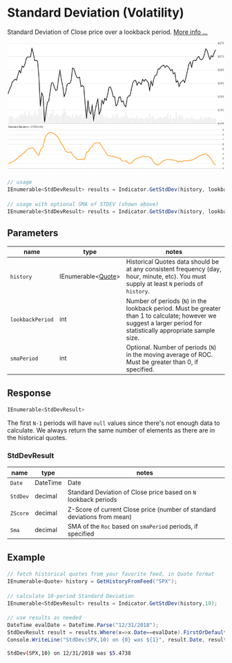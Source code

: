 ﻿# Standard Deviation (Volatility)

Standard Deviation of Close price over a lookback period.
[More info ...](https://school.stockcharts.com/doku.php?id=technical_indicators:standard_deviation_volatility)

![image](chart.png)

```csharp
// usage
IEnumerable<StdDevResult> results = Indicator.GetStdDev(history, lookbackPeriod);  

// usage with optional SMA of STDEV (shown above)
IEnumerable<StdDevResult> results = Indicator.GetStdDev(history, lookbackPeriod, smaPeriod);  
```

## Parameters

| name | type | notes
| -- |-- |--
| `history` | IEnumerable\<[Quote](../../docs/GUIDE.md#quote)\> | Historical Quotes data should be at any consistent frequency (day, hour, minute, etc).  You must supply at least `N` periods of `history`.
| `lookbackPeriod` | int | Number of periods (`N`) in the lookback period.  Must be greater than 1 to calculate; however we suggest a larger period for statistically appropriate sample size.
| `smaPeriod` | int | Optional.  Number of periods (`N`) in the moving average of ROC.  Must be greater than 0, if specified.

## Response

```csharp
IEnumerable<StdDevResult>
```

The first `N-1` periods will have `null` values since there's not enough data to calculate.  We always return the same number of elements as there are in the historical quotes.

### StdDevResult

| name | type | notes
| -- |-- |--
| `Date` | DateTime | Date
| `StdDev` | decimal | Standard Deviation of Close price based on `N` lookback periods
| `ZScore` | decimal | Z-Score of current Close price (number of standard deviations from mean)
| `Sma` | decimal | SMA of the `Roc` based on `smaPeriod` periods, if specified

## Example

```csharp
// fetch historical quotes from your favorite feed, in Quote format
IEnumerable<Quote> history = GetHistoryFromFeed("SPX");

// calculate 10-period Standard Deviation
IEnumerable<StdDevResult> results = Indicator.GetStdDev(history,10);

// use results as needed
DateTime evalDate = DateTime.Parse("12/31/2018");
StdDevResult result = results.Where(x=>x.Date==evalDate).FirstOrDefault();
Console.WriteLine("StdDev(SPX,10) on {0} was ${1}", result.Date, result.StdDev);
```

```bash
StdDev(SPX,10) on 12/31/2018 was $5.4738
```
